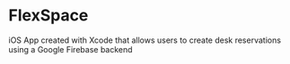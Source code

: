 # FlexSpace
iOS App created with Xcode that allows users to create desk reservations using a Google Firebase backend
